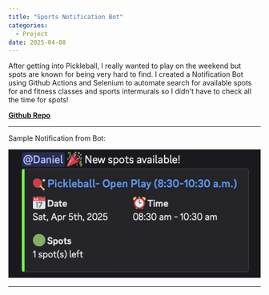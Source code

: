 ```yaml
---
title: "Sports Notification Bot"
categories:
  - Project
date: 2025-04-08
---
```

After getting into Pickleball, I really wanted to play on the weekend but spots are known for being very hard to find. I created a Notification Bot using Github Actions and Selenium to automate search for available spots for and fitness classes and sports intermurals so I didn't have to check all the time for spots!

**[Github Repo](https://github.com/DanielW21/Sports-Notification)**

---
Sample Notification from Bot:

<img src="/assets/Posts/Notification-Bot/Notification.png" alt="Sample Notification" class="center-img">

---
